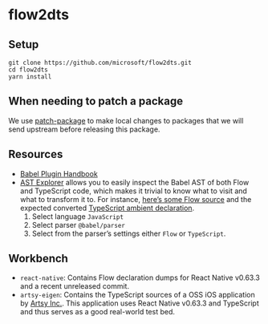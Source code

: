 # flow2dts

## Setup

```
git clone https://github.com/microsoft/flow2dts.git
cd flow2dts
yarn install
```

## When needing to patch a package

We use [patch-package](https://github.com/ds300/patch-package#usage) to make local changes to packages that we will send upstream before releasing this package.

## Resources

- [Babel Plugin Handbook](https://github.com/jamiebuilds/babel-handbook/blob/master/translations/en/plugin-handbook.md)
- [AST Explorer](https://astexplorer.net) allows you to easily inspect the Babel AST of both Flow and TypeScript code, which makes it trivial to know what to visit and what to transform it to.
  For instance, [here’s some Flow source](https://astexplorer.net/#/gist/5d27669987216a0746d90a6b6c42c8c7/6280b99ca19bcde8b5e7304b14271085cbcc46e8) and the expected converted [TypeScript ambient declaration](https://astexplorer.net/#/gist/5d27669987216a0746d90a6b6c42c8c7/848c3e201e6ba3614f5a96d42fc14da6d7b0a393).
  1. Select language `JavaScript`
  2. Select parser `@babel/parser`
  3. Select from the parser’s settings either `Flow` or `TypeScript`.

## Workbench

- `react-native`: Contains Flow declaration dumps for React Native v0.63.3 and a recent unreleased commit.
- `artsy-eigen`: Contains the TypeScript sources of a OSS iOS application by [Artsy Inc.](https://github.com/artsy/eigen). This application uses React Native v0.63.3 and TypeScript and thus serves as a good real-world test bed.
